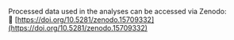 Processed data used in the analyses can be accessed via Zenodo:  
🔗 [https://doi.org/10.5281/zenodo.15709332](https://doi.org/10.5281/zenodo.15709332)
